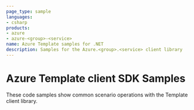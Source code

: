 ```yaml
---
page_type: sample
languages:
- csharp
products:
- azure
- azure-<group>-<service>
name: Azure Template samples for .NET
description: Samples for the Azure.<group>.<service> client library
---
```


# Azure Template client SDK Samples
These code samples show common scenario operations with the Template client library.

<!-- example
|**Sample Name**|**Description**|
|----------------|-------------|
|[Sample1_DetectEntireSeriesAnomaly][sample_detect_entire_series_anomaly] |Detecting anomalies in the entire time series.|
|[Sample2_DetectLastPointAnomaly][sample_detect_last_point_anomaly] |Detecting the anomaly status of the latest data point.|
|[Sample3_DetectChangePoint][sample_detect_change_point] |Detecting change points in the entire time series.|
|[Sample4_MultivariateDetect][sample_multivariate_detect] |Detecting the anomalies in the multivariate time series.|
-->

<!-- LINKS to the sample source files -->
<!-- example
[sample_detect_entire_series_anomaly]: https://github.com/Azure/azure-sdk-for-net/blob/main/sdk/anomalydetector/Azure.AI.AnomalyDetector/tests/samples/Sample1_DetectEntireSeriesAnomaly.cs
[sample_detect_last_point_anomaly]: https://github.com/Azure/azure-sdk-for-net/blob/main/sdk/anomalydetector/Azure.AI.AnomalyDetector/tests/samples/Sample2_DetectLastPointAnomaly.cs
[sample_detect_change_point]: https://github.com/Azure/azure-sdk-for-net/blob/main/sdk/anomalydetector/Azure.AI.AnomalyDetector/tests/samples/Sample3_DetectChangePoint.cs
[sample_multivariate_detect]: https://github.com/Azure/azure-sdk-for-net/blob/main/sdk/anomalydetector/Azure.AI.AnomalyDetector/tests/samples/Sample4_MultivariateDetect.cs
-->